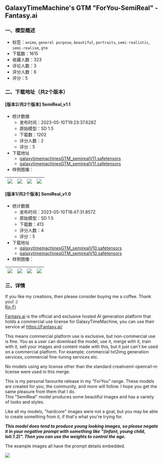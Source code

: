 ## GalaxyTimeMachine's GTM "ForYou-SemiReal" - Fantasy.ai
### 一、模型概述

- 标签：`anime`, `general purpose`, `beautiful`, `portraits`, `semi-realistic`, `semi-realism`, `gtm`
- 下载数：1615
- 收藏人数：323
- 评论人数：3
- 评分人数：6
- 评分：5

### 二、下载地址（共2个版本）

#### [版本2/共2个版本] SemiReal_v1.1

- 统计数据
  - 发布时间：2023-05-10T19:23:37.628Z
  - 原始模型：SD 1.5
  - 下载数：1202
  - 评分人数：2
  - 评分：5
- 下载地址
  - [galaxytimemachinesGTM_semirealV11.safetensors](https://civitai.com/api/download/models/67399?type=Model&format=SafeTensor&size=full&fp=fp32)
  - [galaxytimemachinesGTM_semirealV11.safetensors](https://civitai.com/api/download/models/67399)
- 样例图像：

| <img src="https://image.civitai.com/xG1nkqKTMzGDvpLrqFT7WA/f7975765-acf2-4fa7-97b5-ba455c43474d/width=450/749277.jpeg" /> | <img src="https://image.civitai.com/xG1nkqKTMzGDvpLrqFT7WA/7862449e-1379-45dc-bbf4-1bdd8af28d26/width=450/749278.jpeg" /> | <img src="https://image.civitai.com/xG1nkqKTMzGDvpLrqFT7WA/a84099ca-9689-4629-9866-9ccab4dbddac/width=450/749275.jpeg" /> | <img src="https://image.civitai.com/xG1nkqKTMzGDvpLrqFT7WA/26b9551b-ebac-4080-92da-44266927569a/width=450/749279.jpeg" /> |
| ---- | ---- | ---- | ---- |

#### [版本1/共2个版本] SemiReal_v1.0

- 统计数据
  - 发布时间：2023-05-10T18:47:31.857Z
  - 原始模型：SD 1.5
  - 下载数：413
  - 评分人数：4
  - 评分：5
- 下载地址
  - [galaxytimemachinesGTM_semirealV10.safetensors](https://civitai.com/api/download/models/66232?type=Model&format=SafeTensor&size=full&fp=fp32)
  - [galaxytimemachinesGTM_semirealV10.safetensors](https://civitai.com/api/download/models/66232)
- 样例图像：

| <img src="https://image.civitai.com/xG1nkqKTMzGDvpLrqFT7WA/c8bd6cd8-493d-4e43-aa57-37e865a0d0bd/width=450/734524.jpeg" /> | <img src="https://image.civitai.com/xG1nkqKTMzGDvpLrqFT7WA/547d05fe-9ab3-48c2-aae9-d204965fe2c1/width=450/734639.jpeg" /> | <img src="https://image.civitai.com/xG1nkqKTMzGDvpLrqFT7WA/22b1bb8f-d499-49fa-913c-7992513cbf46/width=450/734640.jpeg" /> | <img src="https://image.civitai.com/xG1nkqKTMzGDvpLrqFT7WA/7f3e4338-b427-45ae-b034-60d84b6d0ca7/width=450/734537.jpeg" /> |
| ---- | ---- | ---- | ---- |


### 三、详情
<p>If you like my creations, then please consider buying me a coffee. Thank you! :)<br /><a target="_blank" rel="ugc" href="https://ko-fi.com/galaxytimemachine">Ko-Fi</a></p><p></p><p><a target="_blank" rel="ugc" href="http://Fantasy.ai">Fantasy.ai</a> is the official and exclusive hosted AI generation platform that holds a commercial use license for GalaxyTimeMachine, you can use their service at <a target="_blank" rel="ugc" href="https://Fantasy.ai/">https://Fantasy.ai/</a></p><p>This means commercial platform use is exclusive, but non-commercial use is fine. You as a user can download the model, use it, merge with it, train with it, sell your images and content made with this, but it just can't be used on a commercial platform. For example; commercial txt2img generation services, commercial fine-tuning services etc.</p><p>No models using any license other than the standard creativeml-openrail-m license were used in this merge.</p><p></p><p>This is my personal favourite release in my "ForYou" range. These models are created for you, the community, and more will follow. I hope you get the same pleasure from them that I do.<br />This "SemiReal" model produces some beautiful images and has a variety of looks and styles.</p><p>Like all my models, "hardcore" images were not a goal, but you may be able to create something from it, if that's what you're trying for.</p><p><strong><em>This model does tend to produce young looking images, so please negate it in your negative prompt with something like "(infant, young child, loli:1.2)". Then you can use the weights to control the age.</em></strong></p><p></p><p>The example images all have the prompt details embedded.</p><img src="https://image.civitai.com/xG1nkqKTMzGDvpLrqFT7WA/ae357797-0611-4568-8e9a-f29770e34740/width=525/ae357797-0611-4568-8e9a-f29770e34740.jpeg" />